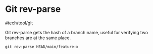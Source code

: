 # Git rev-parse
#tech/tool/git

Git rev-parse  gets the hash of a branch name, useful for verifying two branches are at the same place.

```shell
git rev-parse HEAD/main/feature-x
```